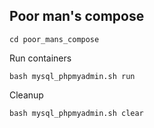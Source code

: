 ## Poor man's compose

```
cd poor_mans_compose
```

Run containers
```
bash mysql_phpmyadmin.sh run
```

Cleanup
```
bash mysql_phpmyadmin.sh clear
```

